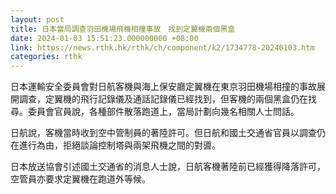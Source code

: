 ```yaml
---
layout: post
title: 日本當局調查羽田機場飛機相撞事故　找到定翼機兩個黑盒
date: 2024-01-03 15:51:23.000000000 +08:00
link: https://news.rthk.hk/rthk/ch/component/k2/1734778-20240103.htm
categories: rthk
---
```


日本運輸安全委員會對日航客機與海上保安廳定翼機在東京羽田機場相撞的事故展開調查，定翼機的飛行記錄儀及通話記錄儀已經找到，但客機的兩個黑盒仍在找尋。委員會官員說，各種部件散落跑道上，當局計劃向幾名相關人士問話。

日航說，客機當時收到空中管制員的著陸許可。但日航和國土交通省官員以調查仍在進行為由，拒絕談論控制塔與兩架飛機之間的對噵。

日本放送協會引述國土交通省的消息人士說，日航客機著陸前已經獲得降落許可，空管員亦要求定翼機在跑道外等候。
